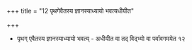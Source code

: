 +++
title = "12 पृथगेवैतस्य ज्ञानस्याध्यायो भवत्यधीयीत"

+++
- पृथग् एवैतस्य ज्ञानस्याध्यायो भवत्य् - अधीयीत वा तद् विद्भ्यो वा पर्वावगमयेत १२